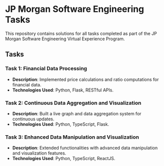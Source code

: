 # JP Morgan Software Engineering Tasks

This repository contains solutions for all tasks completed as part of the JP Morgan Software Engineering Virtual Experience Program.

## Tasks

### Task 1: Financial Data Processing
- **Description**: Implemented price calculations and ratio computations for financial data.
- **Technologies Used**: Python, Flask, RESTful APIs.

### Task 2: Continuous Data Aggregation and Visualization
- **Description**: Built a live graph and data aggregation system for continuous updates.
- **Technologies Used**: Python, TypeScript, Flask.

### Task 3: Enhanced Data Manipulation and Visualization
- **Description**: Extended functionalities with advanced data manipulation and visualization features.
- **Technologies Used**: Python, TypeScript, ReactJS.
